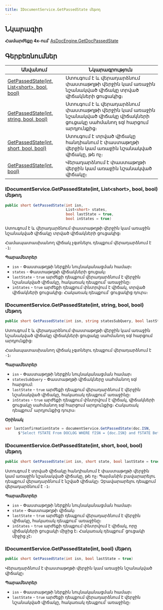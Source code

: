 ```yaml
---
title: IDocumentService.GetPassedState մեթոդ
---
```


## Նկարագիր

**Համարժեքը 4x-ում՝** [AsDocEngine.GetDocPassedState](https://armsoft.github.io/as4x-docs/HTM/ProgrGuide/Functions/Functions/DocumentsCirculation/GetDocPassedState.html)

## Գերբեռնումներ

| Անվանում | Նկարագրություն |
|--|--|
| [GetPassedState(int, List&lt;short&gt;, bool, bool)](#idocumentservicegetpassedstateint-listshort-bool-bool-մեթոդ) | Ստուգում է և վերադարձնում փաստաթղթի վերջին կամ առաջին նշանակված վիճակը տրված վիճակների ցուցակից։ |
| [GetPassedState(int, string, bool, bool)](#idocumentservicegetpassedstateint-string-bool-bool-մեթոդ) | Ստուգում է և վերադարձնում փաստաթղթի վերջին կամ առաջին նշանակված վիճակը վիճակների ցուցակը սահմանող sql հարցում արդյունքից։ |
| [GetPassedState(int, short, bool, bool)](#idocumentservicegetpassedstateint-short-bool-bool-մեթոդ) | Ստուգում է տրված վիճակը հանդիանում է փաստաթղթի վերջին կամ առաջին նշանակված վիճակը, թե ոչ։ |
| [GetPassedState(int, bool)](#idocumentservicegetpassedstateint-bool-մեթոդ) | Վերադարձնում է փաստաթղթի վերջին կամ առաջին նշանակված վիճակը։ |

### IDocumentService.GetPassedState(int, List&lt;short&gt;, bool, bool) մեթոդ

```c#
public short GetPassedState(int isn, 
                            List<short> states, 
                            bool lastState = true, 
                            bool inStates = true)
```

Ստուգում է և վերադարձնում փաստաթղթի վերջին կամ առաջին նշանակված վիճակը տրված վիճակների ցուցակից։

Համապատասխանող վիճակ չգտնելու դեպքում վերադարձնում է `-1`։

**Պարամետրեր**

* `isn` - Փաստաթղթի ներքին նույնականացման համար։
* `states` - Փաստաթղթի վիճակների ցուցակ։
* `lastState` - `true` արժեքի դեպքում վերադարձնում է վերջին նշանակված վիճակը, հակառակ դեպքում՝ առաջինը։
* `inStates` - `true` արժեքի դեպքում փնտրվում է վիճակ, տրված վիճակների ցուցակից։ 
  Հակառակ դեպքում՝ ցուցակից դուրս։

### IDocumentService.GetPassedState(int, string, bool, bool) մեթոդ

```c#
public short GetPassedState(int isn, string statesSubQuery, bool lastState = true, bool inStates = true)
```

Ստուգում է և վերադարձնում փաստաթղթի վերջին կամ առաջին նշանակված վիճակը վիճակների ցուցակը սահմանող sql հարցում արդյունքից։

Համապատասխանող վիճակ չգտնելու դեպքում վերադարձնում է `-1`։


**Պարամետրեր**

* `isn` - Փաստաթղթի ներքին նույնականացման համար։
* `statesSubQuery` - Փաստաթղթի վիճակները սահմանող sql հարցում:
* `lastState` - `true` արժեքի դեպքում վերադարձնում է վերջին նշանակված վիճակը, հակառակ դեպքում՝ առաջինը։
* `inStates` - `true` արժեքի դեպքում փնտրվում է վիճակ, վիճակների ցուցակը սահմանող sql հարցում արդյունքից։ 
  Հակառակ դեպքում՝ արդյունքից դուրս։

**Օրինակ**
```c#
var lastConfirmationState = documentService.GetPassedState(doc.ISN, 
      $"Select fSTATE From DOCLOG WHERE fISN = {doc.ISN} and fSTATE Between 100 and 200");
```

### IDocumentService.GetPassedState(int, short, bool, bool) մեթոդ

```c#
public short GetPassedState(int isn, short state, bool lastState = true, bool inStates = true)
```

Ստուգում է տրված վիճակը հանդիանում է փաստաթղթի վերջին կամ առաջին նշանակված վիճակը, թե ոչ։
Պայմանին բավարարելու դեպքում վերադարձնում է նշված վիճակը։ 
Չբավարարելու դեպքում վերադարձնում է `-1`։

**Պարամետրեր**

* `isn` - Փաստաթղթի ներքին նույնականացման համար։
* `state` - Փաստաթղթի վիճակ։
* `lastState` - `true` արժեքի դեպքում վերադարձնում է վերջին վիճակը, հակառակ դեպքում՝ առաջինը։
* `inStates` - `true` արժեքի դեպքում փնտրվում է վիճակ, որը վիճակների ցուցակի միջից է։ 
  Հակառակ դեպքում՝ ցուցակի միջից չէ։

### IDocumentService.GetPassedState(int, bool) մեթոդ

```c#
public short GetPassedState(int isn, bool lastState = true)
```

Վերադարձնում է փաստաթղթի վերջին կամ առաջին նշանակված վիճակը։

**Պարամետրեր**

* `isn` - Փաստաթղթի ներքին նույնականացման համար։
* `lastState` - `true` արժեքի դեպքում վերադարձնում է վերջին նշանակված վիճակը, հակառակ դեպքում՝ առաջինը։


